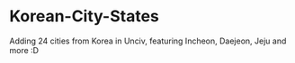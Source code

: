 # Korean-City-States
Adding 24 cities from Korea in Unciv, featuring Incheon, Daejeon, Jeju and more :D
